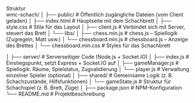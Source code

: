 Struktur 	
wmc-schach/
│
├── public/                # Öffentlich zugängliche Dateien (vom Client geladen)
│   ├── index.html         # Hauptseite mit dem Schachbrett
│   ├── style.css          # Stile für das Layout
│   ├── client.js          # Verbindet sich mit Server, steuert das Brett
│   └──  libs/
│   	├── chess.min.js           # chess.js – Spiellogik (Zugregeln, Matt usw.)
│   	└── chessboard.min.js      # chessboard.js – Anzeige des Brettes
│   	└── chessboard.min.css     # Styles für das Schachbrett

│
├── server/                # Serverseitiger Code (Node.js + Socket.IO)
│   ├── index.js           # Einstiegspunkt, setzt Express + Socket.IO auf
│   ├── gameManager.js     # Spiellogik: Räume, Spielstatus, Zugvalidierung
│   └── player.js          # Verwaltung einzelner Spieler (optional)
│
├── shared/                # Gemeinsame Logik (z. B. Schachzustände, Hilfsfunktionen)
│   └── gameState.js       # Struktur für Schachspiel (z. B. Brett, Züge)
│
├── package.json           # NPM-Konfiguration
└── README.md              # Projektbeschreibung
